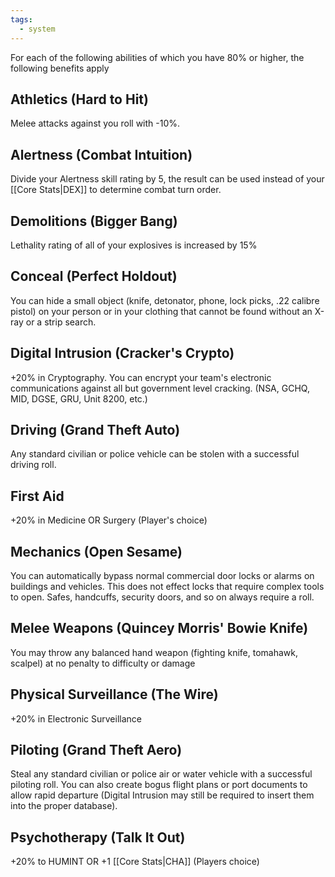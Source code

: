 ```yaml
---
tags:
  - system
---
```

For each of the following abilities of which you have 80% or higher, the following benefits apply
## Athletics (Hard to Hit)
Melee attacks against you roll with -10%.
## Alertness (Combat Intuition)
Divide your Alertness skill rating by 5, the result can be used instead of your [[Core Stats|DEX]] to determine combat turn order.
## Demolitions (Bigger Bang)
Lethality rating of all of your explosives is increased by 15%
## Conceal (Perfect Holdout)
You can hide a small object (knife, detonator, phone, lock picks, .22 calibre pistol) on your person or in your clothing that cannot be found without an X-ray or a strip search.
## Digital Intrusion (Cracker's Crypto)
+20% in Cryptography. You can encrypt your team's electronic communications against all but government level cracking. (NSA, GCHQ, MID, DGSE, GRU, Unit 8200, etc.)
## Driving (Grand Theft Auto)
Any standard civilian or police vehicle can be stolen with a successful driving roll.
## First Aid
+20% in Medicine OR Surgery (Player's choice)
## Mechanics (Open Sesame)
You can automatically bypass normal commercial door locks or alarms on buildings and vehicles. This does not effect locks that require complex tools to open. Safes, handcuffs, security doors, and so on always require a roll.
## Melee Weapons (Quincey Morris' Bowie Knife)
You may throw any balanced hand weapon (fighting knife, tomahawk, scalpel) at no penalty to difficulty or damage
## Physical Surveillance (The Wire)
+20% in Electronic Surveillance
## Piloting (Grand Theft Aero)
Steal any standard civilian or police air or water vehicle with a successful piloting roll. You can also create bogus flight plans or port documents to allow rapid departure (Digital Intrusion may still be required to insert them into the proper database). 
## Psychotherapy (Talk It Out)
+20% to HUMINT OR +1 [[Core Stats|CHA]] (Players choice)